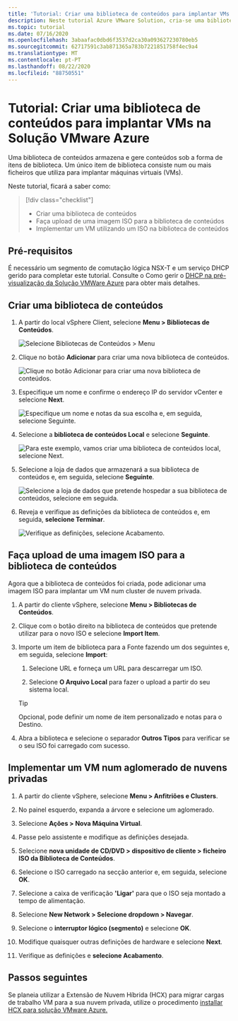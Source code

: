 ```yaml
---
title: 'Tutorial: Criar uma biblioteca de conteúdos para implantar VMs na Solução VMware Azure'
description: Neste tutorial Azure VMware Solution, cria-se uma biblioteca de conteúdos para implantar um VM numa nuvem privada Azure VMware Solution.
ms.topic: tutorial
ms.date: 07/16/2020
ms.openlocfilehash: 3abaafac0dbd6f3537d2ca30a093627230780eb5
ms.sourcegitcommit: 62717591c3ab871365a783b7221851758f4ec9a4
ms.translationtype: MT
ms.contentlocale: pt-PT
ms.lasthandoff: 08/22/2020
ms.locfileid: "88750551"
---
```

# <a name="tutorial-create-a-content-library-to-deploy-vms-in-azure-vmware-solution"></a>Tutorial: Criar uma biblioteca de conteúdos para implantar VMs na Solução VMware Azure

Uma biblioteca de conteúdos armazena e gere conteúdos sob a forma de itens de biblioteca. Um único item de biblioteca consiste num ou mais ficheiros que utiliza para implantar máquinas virtuais (VMs). 
 
Neste tutorial, ficará a saber como:
> [!div class="checklist"]
> * Criar uma biblioteca de conteúdos
> * Faça upload de uma imagem ISO para a biblioteca de conteúdos
> * Implementar um VM utilizando um ISO na biblioteca de conteúdos

## <a name="prerequisites"></a>Pré-requisitos

É necessário um segmento de comutação lógica NSX-T e um serviço DHCP gerido para completar este tutorial.  Consulte o Como gerir o [DHCP na pré-visualização da Solução VMWare Azure](manage-dhcp.md) para obter mais detalhes.

## <a name="create-a-content-library"></a>Criar uma biblioteca de conteúdos

1. A partir do local vSphere Client, selecione **Menu > Bibliotecas de Conteúdos**.

   ![Selecione Bibliotecas de Conteúdos > Menu](./media/content-library/vsphere-menu-content-libraries.png)

1. Clique no botão **Adicionar** para criar uma nova biblioteca de conteúdos.

   ![Clique no botão Adicionar para criar uma nova biblioteca de conteúdos.](./media/content-library/create-new-content-library.png)

1. Especifique um nome e confirme o endereço IP do servidor vCenter e selecione **Next**.

   ![Especifique um nome e notas da sua escolha e, em seguida, selecione Seguinte.](./media/content-library/new-content-library-step1.png)

1. Selecione a **biblioteca de conteúdos Local** e selecione **Seguinte**.

   ![Para este exemplo, vamos criar uma biblioteca de conteúdos local, selecione Next.](./media/content-library/new-content-library-step2.png)

1. Selecione a loja de dados que armazenará a sua biblioteca de conteúdos e, em seguida, selecione **Seguinte**.

   ![Selecione a loja de dados que pretende hospedar a sua biblioteca de conteúdos, selecione em seguida.](./media/content-library/new-content-library-step3.png)

1. Reveja e verifique as definições da biblioteca de conteúdos e, em seguida, **selecione Terminar**.

   ![Verifique as definições, selecione Acabamento.](./media/content-library/new-content-library-step4.png)

## <a name="upload-an-iso-image-to-the-content-library"></a>Faça upload de uma imagem ISO para a biblioteca de conteúdos

Agora que a biblioteca de conteúdos foi criada, pode adicionar uma imagem ISO para implantar um VM num cluster de nuvem privada. 

1. A partir do cliente vSphere, selecione **Menu > Bibliotecas de Conteúdos**.

1. Clique com o botão direito na biblioteca de conteúdos que pretende utilizar para o novo ISO e selecione **Import Item**.

1. Importe um item de biblioteca para a Fonte fazendo um dos seguintes e, em seguida, selecione **Import**:
   1. Selecione URL e forneça um URL para descarregar um ISO.

   1. Selecione **O Arquivo Local** para fazer o upload a partir do seu sistema local.

   > [!TIP]
   > Opcional, pode definir um nome de item personalizado e notas para o Destino.

1. Abra a biblioteca e selecione o separador **Outros Tipos** para verificar se o seu ISO foi carregado com sucesso.


## <a name="deploy-a-vm-to-a-private-cloud-cluster"></a>Implementar um VM num aglomerado de nuvens privadas

1. A partir do cliente vSphere, selecione **Menu > Anfitriões e Clusters**.

1. No painel esquerdo, expanda a árvore e selecione um aglomerado.

1. Selecione **Ações > Nova Máquina Virtual**.

1. Passe pelo assistente e modifique as definições desejada.

1. Selecione **nova unidade de CD/DVD > dispositivo de cliente > ficheiro ISO da Biblioteca de Conteúdos**.

1. Selecione o ISO carregado na secção anterior e, em seguida, selecione **OK**.

1. Selecione a caixa de verificação **'Ligar'** para que o ISO seja montado a tempo de alimentação.

1. Selecione **New Network > Selecione dropdown > Navegar**.

1. Selecione o **interruptor lógico (segmento)** e selecione **OK**.

1. Modifique quaisquer outras definições de hardware e selecione **Next**.

1. Verifique as definições e **selecione Acabamento**.


## <a name="next-steps"></a>Passos seguintes

Se planeia utilizar a Extensão de Nuvem Híbrida (HCX) para migrar cargas de trabalho VM para a sua nuvem privada, utilize o procedimento [installar HCX para solução VMware Azure.](hybrid-cloud-extension-installation.md)

<!-- LINKS - external-->

<!-- LINKS - internal -->
